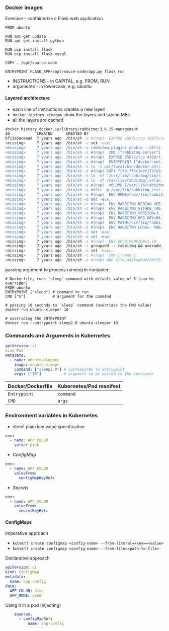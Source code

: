 
### Docker images

Exercise - containerize a Flask web application

```
FROM ubuntu

RUN apt-get update
RUN apt-get install python

RUN pip install flask
RUN pip install flask-mysql

COPY . /opt/source-code

ENTRYPOINT FLASK_APP=/opt/souce-code/app.py flask run
```

- INSTRUCTIONS - in CAPITAL, e.g. FROM, RUN
- arguments - in lowercase, e.g. ubuntu


#### Layered architecture

-  each line of instructions creates a new layer!
- `docker history <image>` show the layers and size in MBs
- all the layers are cached

```bash
docker history docker.io/library/rabbitmq:3.6.15-management
ID            CREATED      CREATED BY                                     SIZE                     COMMENT
bf13a3aceead  7 years ago  /bin/sh -c #(nop)  EXPOSE 15671/tcp 15672/tcp  0B
<missing>     7 years ago  /bin/sh -c set -eux;                           erl -noinput -eval '...  24.7MB
<missing>     7 years ago  /bin/sh -c rabbitmq-plugins enable --offli...  3.07kB
<missing>     7 years ago  /bin/sh -c #(nop)  CMD ["rabbitmq-server"]     0B
<missing>     7 years ago  /bin/sh -c #(nop)  EXPOSE 25672/tcp 4369/t...  0B
<missing>     7 years ago  /bin/sh -c #(nop)  ENTRYPOINT ["docker-ent...  0B
<missing>     7 years ago  /bin/sh -c ln -s usr/local/bin/docker-entr...  1.54kB
<missing>     7 years ago  /bin/sh -c #(nop) COPY file:7f3c1def1757a3...  13.8kB
<missing>     7 years ago  /bin/sh -c ln -sf "/usr/lib/rabbitmq/lib/r...  1.54kB
<missing>     7 years ago  /bin/sh -c ln -sf /var/lib/rabbitmq/.erlan...  2.05kB
<missing>     7 years ago  /bin/sh -c #(nop)  VOLUME [/var/lib/rabbitmq]  0B
<missing>     7 years ago  /bin/sh -c mkdir -p /var/lib/rabbitmq /etc...  10.8kB
<missing>     7 years ago  /bin/sh -c #(nop)  ENV HOME=/var/lib/rabbitmq  0B
<missing>     7 years ago  /bin/sh -c set -eux;                                                    apt-get update;   ap...       11.4MB
<missing>     7 years ago  /bin/sh -c #(nop)  ENV RABBITMQ_DEBIAN_VER...  0B
<missing>     7 years ago  /bin/sh -c #(nop)  ENV RABBITMQ_GITHUB_TAG...  0B
<missing>     7 years ago  /bin/sh -c #(nop)  ENV RABBITMQ_VERSION=3....  0B
<missing>     7 years ago  /bin/sh -c #(nop)  ENV RABBITMQ_GPG_KEY=0A...  0B
<missing>     7 years ago  /bin/sh -c #(nop)  ENV PATH=/usr/lib/rabbi...  0B
<missing>     7 years ago  /bin/sh -c #(nop)  ENV RABBITMQ_LOGS=- RAB...  0B
<missing>     7 years ago  /bin/sh -c set -eux;                           apt-get update;          if ...        41.1MB
<missing>     7 years ago  /bin/sh -c set -eux;                                                    fetchDeps='               ca-ce...    3.16MB
<missing>     7 years ago  /bin/sh -c #(nop)  ENV GOSU_VERSION=1.10       0B
<missing>     7 years ago  /bin/sh -c groupadd -r rabbitmq && useradd...  350kB
<missing>     7 years ago  /bin/sh -c set -eux;                           apt-get update;          apt...      9.58MB
<missing>     7 years ago  /bin/sh -c #(nop)  CMD ["bash"]                0B
<missing>     7 years ago  /bin/sh -c #(nop) ADD file:d423aa6d423df23...  53.8MB

```


passing argument to process running in container:

```
# Dockerfile, runs `sleep` command with default value of 5 (can be overriden)
FROM ubuntu
ENTRYPOINT ["sleep"] # command to run
CMD ["5"]            # argument for the command

# passing 10 seconds to `sleep` command (overrides the CMD value)
docker run ubuntu-sleeper 10

# overriding the ENTRYPOINT
docker run --entrypoint sleep2.0 ubuntu-sleeper 10
```

### Commands and Arguments in Kubernetes

```yaml
apiVersion: v1
kind Pod
metadata:
  - name: ubuntu-slepper
    image: ubuntu-sleepr
    command: ["sleep2.0"] # corresponds to entrypoint
    args: ["10"]          # argument to be passed to the container
```


| Docker/Dockerfile | Kubernetes/Pod manifest |
| ----------------- | ----------------------- |
| `Entrypoint`      | `command`               |
| `CMD`             | `args`                  |


### Environment variables in Kubernetes

- direct plain key value specification
  
```yaml
env:
  - name: APP_COLOR
    value: pink
```

- _ConfigMap_ 
```yaml
env:
  - name: APP_COLOR
    valueFrom:
      configMapKeyRef: 
```

- _Secrets_
  
```yaml
env:
  - name: APP_COLOR
    valueFrom:
      secretKeyRef:
```


#### ConfigMaps

Imperative approach

- `kubectl create configmap <config-name> --from-literal=<key>=<value>`
- `kubectl create configmap <config-name> --from-file=<path-to-file>`

Declarative approach

```yaml
apiVersion: v1
kind: ConfigMap
metadata:
  name: app-config
data:
  APP_COLOR: blue
  APP_MODE: prod
```


Using it in a pod (injecting)

```yaml
    envFrom:
      - configMapRef:
          name: app-config
```